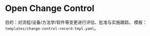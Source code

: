 # Open Change Control

目的：对流程/设备/方法学/软件等变更进行评估、批准与实施跟踪。
模板：`templates/change-control-record-tmpl.yaml`。
